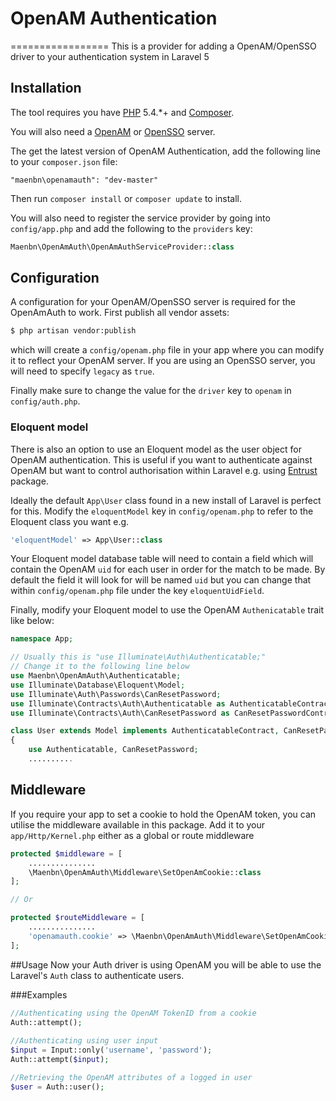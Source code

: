 # OpenAM Authentication 
=================
This is a provider for adding a OpenAM/OpenSSO driver to your authentication system in Laravel 5

## Installation

The tool requires you have [PHP](https://php.net) 5.4.*+ and [Composer](https://getcomposer.org).

You will also need a [OpenAM](http://openam.forgerock.org/) or [OpenSSO](https://java.net/projects/opensso)
server.

The get the latest version of OpenAM Authentication, add the following line to your `composer.json` file:
```
"maenbn\openamauth": "dev-master"
```

Then run `composer install` or `composer update` to install.

You will also need to register the service provider by going into `config/app.php` and add the following to the `providers` key:
```php
Maenbn\OpenAmAuth\OpenAmAuthServiceProvider::class
```

## Configuration

A configuration for your OpenAM/OpenSSO server is required for the OpenAmAuth to work. First publish all vendor assets:

```bash
$ php artisan vendor:publish
```
which will create a `config/openam.php` file in your app where you can modify it to reflect 
your OpenAM server. If you are using an OpenSSO server, you will need to specify `legacy` as `true`.

Finally make sure to change the value for the `driver` key to `openam` in `config/auth.php`.

### Eloquent model
There is also an option to use an Eloquent model as the user object for OpenAM authentication. This is useful if 
you want to authenticate against OpenAM but want to control authorisation within Laravel e.g. using 
[Entrust](https://github.com/Zizaco/entrust) package. 
 
Ideally the default ```App\User``` class found in a new install of Laravel is perfect for this. Modify the 
`eloquentModel` key in `config/openam.php` to refer to the Eloquent class you want e.g.

```php
'eloquentModel' => App\User::class
```

Your Eloquent model database table will need to contain a field which will contain the OpenAM `uid` for each user in 
order for the match to be made. By default the field it will look for will be named `uid` but you can change that within 
`config/openam.php` file under the key `eloquentUidField`.

Finally, modify your Eloquent model to use the OpenAM `Authenicatable` trait like below:

```php
namespace App;

// Usually this is "use Illuminate\Auth\Authenticatable;"
// Change it to the following line below
use Maenbn\OpenAmAuth\Authenticatable;
use Illuminate\Database\Eloquent\Model;
use Illuminate\Auth\Passwords\CanResetPassword;
use Illuminate\Contracts\Auth\Authenticatable as AuthenticatableContract;
use Illuminate\Contracts\Auth\CanResetPassword as CanResetPasswordContract;

class User extends Model implements AuthenticatableContract, CanResetPasswordContract
{
    use Authenticatable, CanResetPassword;
    ..........
```

## Middleware

If you require your app to set a cookie to hold the OpenAM token, you can utilise the middleware available in this package. Add it to your `app/Http/Kernel.php` either as a global or route middleware

```php
protected $middleware = [
    ...............
    \Maenbn\OpenAmAuth\Middleware\SetOpenAmCookie::class
];

// Or

protected $routeMiddleware = [
    ...............
    'openamauth.cookie' => \Maenbn\OpenAmAuth\Middleware\SetOpenAmCookie::class
];
```

##Usage
Now your Auth driver is using OpenAM you will be able to use the Laravel's `Auth` class to authenticate users.

###Examples

```php
//Authenticating using the OpenAM TokenID from a cookie
Auth::attempt();
	
//Authenticating using user input
$input = Input::only('username', 'password');
Auth::attempt($input);

//Retrieving the OpenAM attributes of a logged in user
$user = Auth::user();
```
